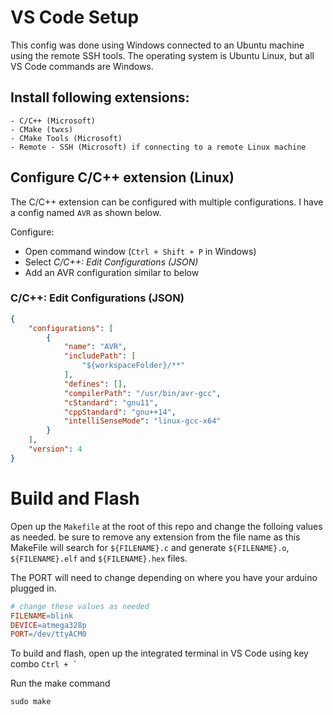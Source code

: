 # VS Code Setup

This config was done using Windows connected to an Ubuntu machine using the remote SSH tools. The operating system is Ubuntu Linux, but all VS Code commands are Windows.

## Install following extensions:

    - C/C++ (Microsoft)
    - CMake (twxs)
    - CMake Tools (Microsoft)
    - Remote - SSH (Microsoft) if connecting to a remote Linux machine

## Configure C/C++ extension (Linux)

The C/C++ extension can be configured with multiple configurations.
I have a config named `AVR` as shown below.

Configure:
 - Open command window (`Ctrl + Shift + P` in Windows)
 - Select _C/C++: Edit Configurations (JSON)_
 - Add an AVR configuration similar to below

### C/C++: Edit Configurations (JSON) 
```json
{
    "configurations": [
        {
            "name": "AVR",
            "includePath": [
                "${workspaceFolder}/**"
            ],
            "defines": [],
            "compilerPath": "/usr/bin/avr-gcc",
            "cStandard": "gnu11",
            "cppStandard": "gnu++14",
            "intelliSenseMode": "linux-gcc-x64"
        }
    ],
    "version": 4
}
```

# Build and Flash

Open up the `Makefile` at the root of this repo and change the folloing values as needed. be sure to remove any extension from the file name as this MakeFile will search for `${FILENAME}.c` and generate `${FILENAME}.o`, `${FILENAME}.elf` and `${FILENAME}.hex` files.


The PORT will need to change depending on where you have your arduino plugged in.

```makefile
# change these values as needed
FILENAME=blink
DEVICE=atmega328p
PORT=/dev/ttyACM0
```

To build and flash, open up the integrated terminal in VS Code using key combo ``Ctrl + ` ``

Run the make command
```powershell
sudo make
```